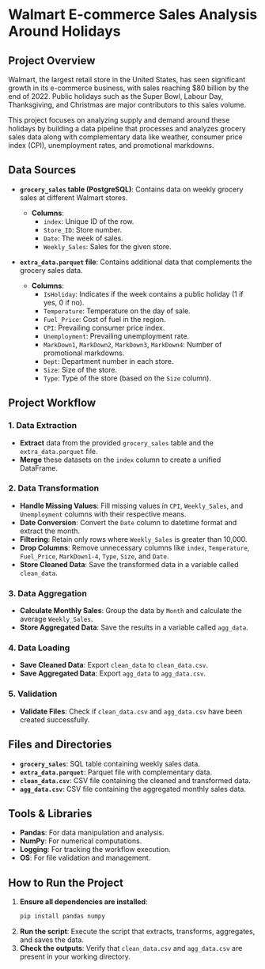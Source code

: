 # **Walmart E-commerce Sales Analysis Around Holidays**

## **Project Overview**
Walmart, the largest retail store in the United States, has seen significant growth in its e-commerce business, with sales reaching $80 billion by the end of 2022. Public holidays such as the Super Bowl, Labour Day, Thanksgiving, and Christmas are major contributors to this sales volume.

This project focuses on analyzing supply and demand around these holidays by building a data pipeline that processes and analyzes grocery sales data along with complementary data like weather, consumer price index (CPI), unemployment rates, and promotional markdowns.

## **Data Sources**
- **`grocery_sales` table (PostgreSQL)**: Contains data on weekly grocery sales at different Walmart stores.
  - **Columns**:
    - `index`: Unique ID of the row.
    - `Store_ID`: Store number.
    - `Date`: The week of sales.
    - `Weekly_Sales`: Sales for the given store.
  
- **`extra_data.parquet` file**: Contains additional data that complements the grocery sales data.
  - **Columns**:
    - `IsHoliday`: Indicates if the week contains a public holiday (1 if yes, 0 if no).
    - `Temperature`: Temperature on the day of sale.
    - `Fuel_Price`: Cost of fuel in the region.
    - `CPI`: Prevailing consumer price index.
    - `Unemployment`: Prevailing unemployment rate.
    - `MarkDown1`, `MarkDown2`, `MarkDown3`, `MarkDown4`: Number of promotional markdowns.
    - `Dept`: Department number in each store.
    - `Size`: Size of the store.
    - `Type`: Type of the store (based on the `Size` column).

## **Project Workflow**

### 1. **Data Extraction**
   - **Extract** data from the provided `grocery_sales` table and the `extra_data.parquet` file.
   - **Merge** these datasets on the `index` column to create a unified DataFrame.

### 2. **Data Transformation**
   - **Handle Missing Values**: Fill missing values in `CPI`, `Weekly_Sales`, and `Unemployment` columns with their respective means.
   - **Date Conversion**: Convert the `Date` column to datetime format and extract the month.
   - **Filtering**: Retain only rows where `Weekly_Sales` is greater than 10,000.
   - **Drop Columns**: Remove unnecessary columns like `index`, `Temperature`, `Fuel_Price`, `MarkDown1-4`, `Type`, `Size`, and `Date`.
   - **Store Cleaned Data**: Save the transformed data in a variable called `clean_data`.

### 3. **Data Aggregation**
   - **Calculate Monthly Sales**: Group the data by `Month` and calculate the average `Weekly_Sales`.
   - **Store Aggregated Data**: Save the results in a variable called `agg_data`.

### 4. **Data Loading**
   - **Save Cleaned Data**: Export `clean_data` to `clean_data.csv`.
   - **Save Aggregated Data**: Export `agg_data` to `agg_data.csv`.

### 5. **Validation**
   - **Validate Files**: Check if `clean_data.csv` and `agg_data.csv` have been created successfully.

## **Files and Directories**
- **`grocery_sales`**: SQL table containing weekly sales data.
- **`extra_data.parquet`**: Parquet file with complementary data.
- **`clean_data.csv`**: CSV file containing the cleaned and transformed data.
- **`agg_data.csv`**: CSV file containing the aggregated monthly sales data.

## **Tools & Libraries**
- **Pandas**: For data manipulation and analysis.
- **NumPy**: For numerical computations.
- **Logging**: For tracking the workflow execution.
- **OS**: For file validation and management.

## **How to Run the Project**
1. **Ensure all dependencies are installed**:
   ```bash
   pip install pandas numpy
2. **Run the script**: Execute the script that extracts, transforms, aggregates, and saves the data.
3. **Check the outputs**: Verify that `clean_data.csv` and `agg_data.csv` are present in your working directory.






